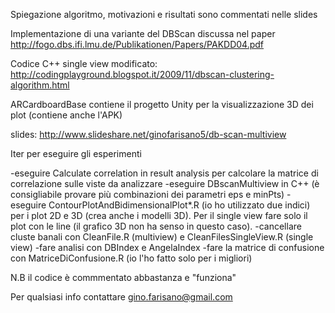 Spiegazione algoritmo, motivazioni e risultati sono commentati nelle slides

Implementazione di una variante del DBScan discussa nel paper http://fogo.dbs.ifi.lmu.de/Publikationen/Papers/PAKDD04.pdf

Codice C++ single view modificato: http://codingplayground.blogspot.it/2009/11/dbscan-clustering-algorithm.html

ARCardboardBase contiene il progetto Unity per la visualizzazione 3D dei plot (contiene anche l'APK)

slides: http://www.slideshare.net/ginofarisano5/db-scan-multiview


Iter per eseguire gli esperimenti

-eseguire Calculate correlation in result analysis per calcolare la matrice di correlazione sulle viste da analizzare
-eseguire DBscanMultiview in C++ (è consigliabile provare più combinazioni dei parametri eps e minPts)
-eseguire ContourPlotAndBidimensionalPlot*.R (io ho utilizzato due indici) per i plot 2D e 3D (crea anche i modelli 3D). Per il single view fare solo il plot con le line (il grafico 3D non ha senso in questo caso). 
-cancellare cluste banali con CleanFile.R (multiview) e CleanFilesSingleView.R (single view)
-fare analisi con DBIndex e AngelaIndex
-fare la matrice di confusione con MatriceDiConfusione.R (io l'ho fatto solo per i migliori)

N.B il codice è commmentato abbastanza e "funziona"

Per qualsiasi info contattare gino.farisano@gmail.com

